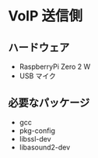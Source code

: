 # VolP 送信側

## ハードウェア

- RaspberryPi Zero 2 W
- USB マイク

## 必要なパッケージ

- gcc
- pkg-config
- libssl-dev
- libasound2-dev
